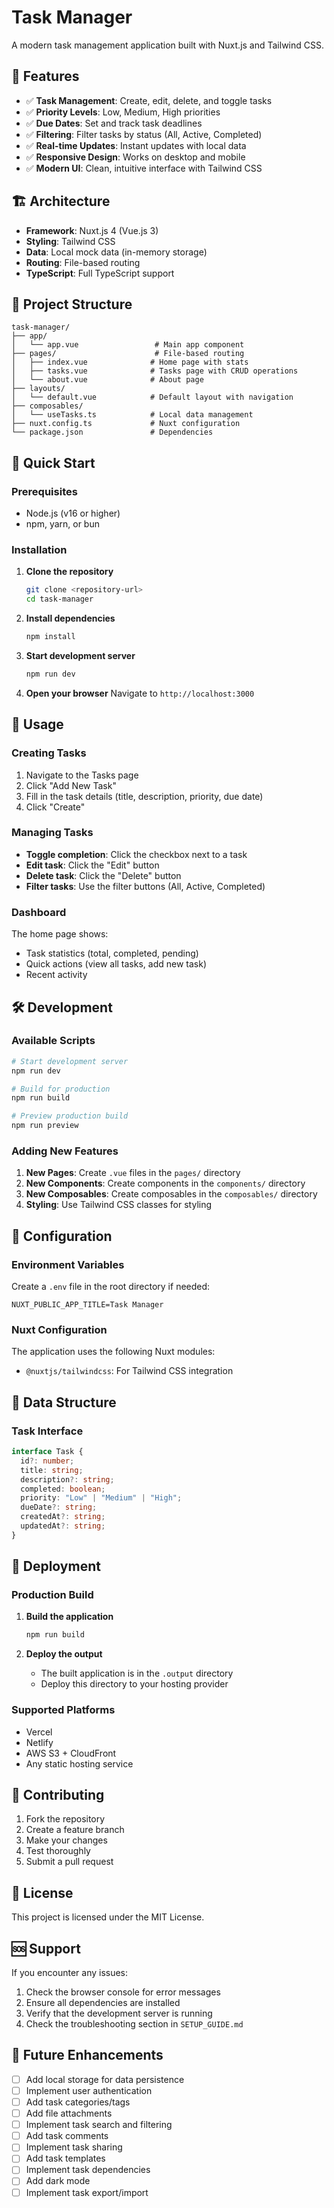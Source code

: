 # Task Manager

A modern task management application built with Nuxt.js and Tailwind CSS.

## 🚀 Features

- ✅ **Task Management**: Create, edit, delete, and toggle tasks
- ✅ **Priority Levels**: Low, Medium, High priorities
- ✅ **Due Dates**: Set and track task deadlines
- ✅ **Filtering**: Filter tasks by status (All, Active, Completed)
- ✅ **Real-time Updates**: Instant updates with local data
- ✅ **Responsive Design**: Works on desktop and mobile
- ✅ **Modern UI**: Clean, intuitive interface with Tailwind CSS

## 🏗️ Architecture

- **Framework**: Nuxt.js 4 (Vue.js 3)
- **Styling**: Tailwind CSS
- **Data**: Local mock data (in-memory storage)
- **Routing**: File-based routing
- **TypeScript**: Full TypeScript support

## 📁 Project Structure

```
task-manager/
├── app/
│   └── app.vue                 # Main app component
├── pages/                      # File-based routing
│   ├── index.vue              # Home page with stats
│   ├── tasks.vue              # Tasks page with CRUD operations
│   └── about.vue              # About page
├── layouts/
│   └── default.vue            # Default layout with navigation
├── composables/
│   └── useTasks.ts            # Local data management
├── nuxt.config.ts             # Nuxt configuration
└── package.json               # Dependencies
```

## 🚀 Quick Start

### Prerequisites

- Node.js (v16 or higher)
- npm, yarn, or bun

### Installation

1. **Clone the repository**

   ```bash
   git clone <repository-url>
   cd task-manager
   ```

2. **Install dependencies**

   ```bash
   npm install
   ```

3. **Start development server**

   ```bash
   npm run dev
   ```

4. **Open your browser**
   Navigate to `http://localhost:3000`

## 🎯 Usage

### Creating Tasks

1. Navigate to the Tasks page
2. Click "Add New Task"
3. Fill in the task details (title, description, priority, due date)
4. Click "Create"

### Managing Tasks

- **Toggle completion**: Click the checkbox next to a task
- **Edit task**: Click the "Edit" button
- **Delete task**: Click the "Delete" button
- **Filter tasks**: Use the filter buttons (All, Active, Completed)

### Dashboard

The home page shows:

- Task statistics (total, completed, pending)
- Quick actions (view all tasks, add new task)
- Recent activity

## 🛠️ Development

### Available Scripts

```bash
# Start development server
npm run dev

# Build for production
npm run build

# Preview production build
npm run preview
```

### Adding New Features

1. **New Pages**: Create `.vue` files in the `pages/` directory
2. **New Components**: Create components in the `components/` directory
3. **New Composables**: Create composables in the `composables/` directory
4. **Styling**: Use Tailwind CSS classes for styling

## 🔧 Configuration

### Environment Variables

Create a `.env` file in the root directory if needed:

```env
NUXT_PUBLIC_APP_TITLE=Task Manager
```

### Nuxt Configuration

The application uses the following Nuxt modules:

- `@nuxtjs/tailwindcss`: For Tailwind CSS integration

## 📝 Data Structure

### Task Interface

```typescript
interface Task {
  id?: number;
  title: string;
  description?: string;
  completed: boolean;
  priority: "Low" | "Medium" | "High";
  dueDate?: string;
  createdAt?: string;
  updatedAt?: string;
}
```

## 🚀 Deployment

### Production Build

1. **Build the application**

   ```bash
   npm run build
   ```

2. **Deploy the output**
   - The built application is in the `.output` directory
   - Deploy this directory to your hosting provider

### Supported Platforms

- Vercel
- Netlify
- AWS S3 + CloudFront
- Any static hosting service

## 🤝 Contributing

1. Fork the repository
2. Create a feature branch
3. Make your changes
4. Test thoroughly
5. Submit a pull request

## 📄 License

This project is licensed under the MIT License.

## 🆘 Support

If you encounter any issues:

1. Check the browser console for error messages
2. Ensure all dependencies are installed
3. Verify that the development server is running
4. Check the troubleshooting section in `SETUP_GUIDE.md`

## 🔮 Future Enhancements

- [ ] Add local storage for data persistence
- [ ] Implement user authentication
- [ ] Add task categories/tags
- [ ] Add file attachments
- [ ] Implement task search and filtering
- [ ] Add task comments
- [ ] Implement task sharing
- [ ] Add task templates
- [ ] Implement task dependencies
- [ ] Add dark mode
- [ ] Implement task export/import
